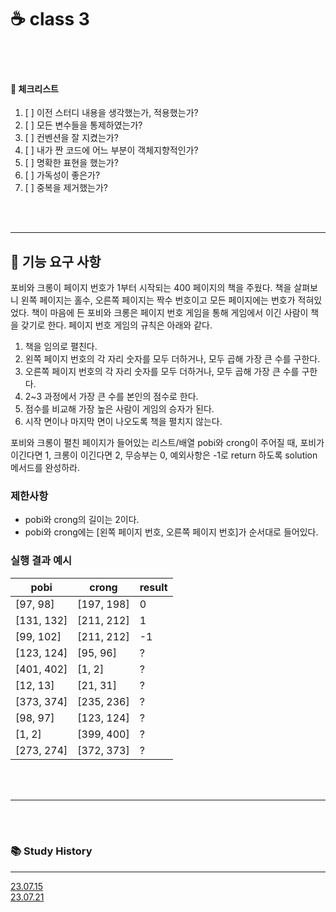 # ☕ class 3

<br>
<br>

#### 🤔 체크리스트
1. [ ] 이전 스터디 내용을 생각했는가, 적용했는가?
2. [ ] 모든 변수들을 통제하였는가?
3. [ ] 컨벤션을 잘 지켰는가?
4. [ ] 내가 짠 코드에 어느 부분이 객체지향적인가?
5. [ ] 명확한 표현을 했는가?
6. [ ] 가독성이 좋은가?
7. [ ] 중복을 제거했는가?

<br>
<br>

---

## 🚀 기능 요구 사항

포비와 크롱이 페이지 번호가 1부터 시작되는 400 페이지의 책을 주웠다. 책을 살펴보니 왼쪽 페이지는 홀수, 오른쪽 페이지는 짝수 번호이고 모든 페이지에는 번호가 적혀있었다. 책이 마음에 든 포비와 크롱은 페이지
번호 게임을 통해 게임에서 이긴 사람이 책을 갖기로 한다. 페이지 번호 게임의 규칙은 아래와 같다.

1. 책을 임의로 펼친다.
2. 왼쪽 페이지 번호의 각 자리 숫자를 모두 더하거나, 모두 곱해 가장 큰 수를 구한다.
3. 오른쪽 페이지 번호의 각 자리 숫자를 모두 더하거나, 모두 곱해 가장 큰 수를 구한다.
4. 2~3 과정에서 가장 큰 수를 본인의 점수로 한다.
5. 점수를 비교해 가장 높은 사람이 게임의 승자가 된다.
6. 시작 면이나 마지막 면이 나오도록 책을 펼치지 않는다.

포비와 크롱이 펼친 페이지가 들어있는 리스트/배열 pobi와 crong이 주어질 때, 포비가 이긴다면 1, 크롱이 이긴다면 2, 무승부는 0, 예외사항은 -1로 return 하도록 solution 메서드를 완성하라.

### 제한사항

- pobi와 crong의 길이는 2이다.
- pobi와 crong에는 [왼쪽 페이지 번호, 오른쪽 페이지 번호]가 순서대로 들어있다.

### 실행 결과 예시

| pobi       | crong      | result |
|------------|------------|--------|
| [97, 98]   | [197, 198] | 0      |
| [131, 132] | [211, 212] | 1      |
| [99, 102]  | [211, 212] | -1     |
| [123, 124] | [95, 96]   | ?      |
| [401, 402] | [1, 2]     | ?      |
| [12, 13]   | [21, 31]   | ?      |
| [373, 374] | [235, 236] | ?      |
| [98, 97]   | [123, 124] | ?      |
| [1, 2]     | [399, 400] | ?      |
| [273, 274] | [372, 373] | ?      |

<br>
<br>

---

<br>
<br>

### 📚 Study History

---

[23.07.15](https://github.com/JavaDocument/Class1/blob/main/docs/230715.md)
<br>
[23.07.21](https://github.com/JavaDocument/Class1/blob/main/docs/230721.md)
